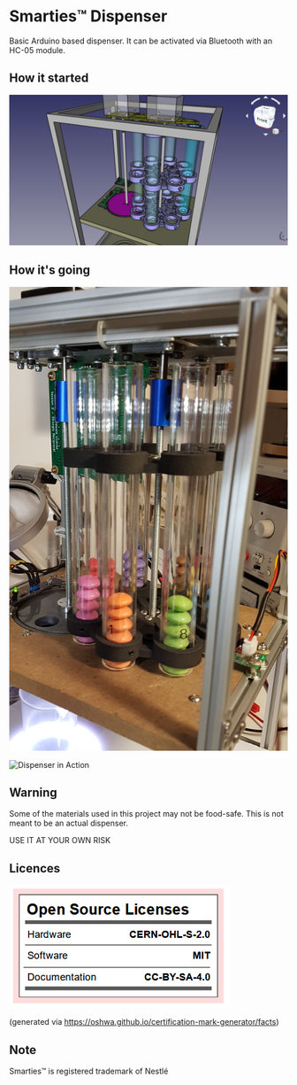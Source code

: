 # Smarties™ Dispenser

Basic Arduino based dispenser. It can be activated via Bluetooth with an HC-05 module.

## How it started
![Rendering of Dispenser](https://github.com/DB375237/smarties/blob/master/images/dispenser.png)

## How it's going
![Actual Photo of Dispenser](https://github.com/DB375237/smarties/blob/master/images/dispenser-after.png)

![Dispenser in Action](https://github.com/DB375237/smarties/blob/master/images/dispenser.gif)

## Warning
Some of the materials used in this project may not be food-safe. This is not meant to be an actual dispenser.

USE IT AT YOUR OWN RISK

## Licences

![Open Source Licenses "Facts"](https://github.com/DB375237/smarties/blob/master/images/licenses.png)

(generated via https://oshwa.github.io/certification-mark-generator/facts)

## Note
Smarties™ is registered trademark of Nestlé